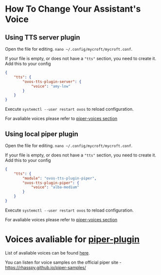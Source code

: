 # How To Change Your Assistant's Voice

## Using TTS server plugin

Open the file for editing.  `nano ~/.config/mycroft/mycroft.conf`.

If your file is empty, or does not have a `"tts"` section, you need to create it.  Add this to your config

```json
{
    "tts": {
        "ovos-tts-plugin-server": {
            "voice": "amy-low"
        }
    }
}
```

Execute `systemctl --user restart ovos` to reload configuration.

For avaliable voices please refer to [piper-voices section](#voices-avaliable-for-piper-plugin-)

## Using local piper plugin

Open the file for editing.  `nano ~/.config/mycroft/mycroft.conf`.

If your file is empty, or does not have a `"tts"` section, you need to create it.  Add this to your config

```json
{
    "tts": {
        "module": "ovos-tts-plugin-piper",
        "ovos-tts-plugin-piper": {
            "voice": "alba-medium"
        }
    }
}
```

Execute `systemctl --user restart ovos` to reload configuration.

For avaliable voices please refer to [piper-voices section](#voices-avaliable-for-piper-plugin-)

# Voices avaliable for [piper-plugin](https://github.com/OpenVoiceOS/ovos-tts-plugin-piper/) <a id="Voices"></a>
List of avaliable voices can be found [here](https://github.com/OpenVoiceOS/ovos-tts-plugin-piper/blob/dev/ovos_tts_plugin_piper/__init__.py#L155C8-L242C109).

You can listen for voice samples on the official piper site - https://rhasspy.github.io/piper-samples/
